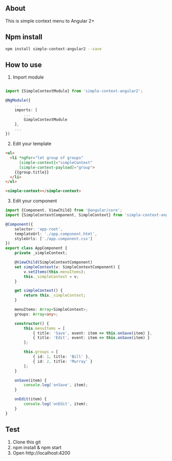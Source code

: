 ## About

This is simple context menu to Angular 2+

## Npm install

```sh
npm install simple-context-angular2 --save
```

## How to use

1) Import module

```typescript

import {SimpleContextModule} from 'simple-context-angular2';

@NgModule({
    ...
    imports: [
        ...
        SimpleContextModule
    ],
    ...
})
```

2. Edit your template

```html
<ul>
  <li *ngFor="let group of groups"
      [simple-context]="simpleContext"
      [simple-context-payload]="group">
    {{group.title}}
  </li>
</ul>

<simple-context></simple-context>
```

3. Edit your component

```typescript
import {Component, ViewChild} from '@angular/core';
import {SimpleContextComponent, SimpleContext} from 'simple-context-angular2';

@Component({
    selector: 'app-root',
    templateUrl: './app.component.html',
    styleUrls: ['./app.component.css']
})
export class AppComponent {
    private _simpleContext;

    @ViewChild(SimpleContextComponent)
    set simpleContext(v: SimpleContextComponent) {
        v.setItems(this.menuItems);
        this._simpleContext = v;
    }

    get simpleContext() {
        return this._simpleContext;
    }

    menuItems: Array<SimpleContext>;
    groups: Array<any>;

    constructor() {
        this.menuItems = [
            { title: 'Save', event: item => this.onSave(item) },
            { title: 'Edit', event: item => this.onSave(item) }
        ];

        this.groups = [
            { id: 1, title: 'Bill' },
            { id: 2, title: 'Murray' }
        ];
    }

    onSave(item) {
        console.log('onSave', item);
    }

    onEdit(item) {
        console.log('onEdit', item);
    }
}

```

## Test

1. Clone this git
2. npm install & npm start
3. Open http://localhost:4200